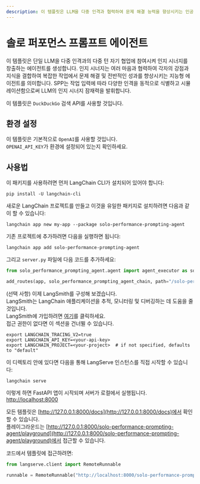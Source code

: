 ```yaml
---
description: 이 템플릿은 LLM을 다중 인격과 협력하여 문제 해결 능력을 향상시키는 인공지능 에이전트로 변환합니다.
---
```


# 솔로 퍼포먼스 프롬프트 에이전트

이 템플릿은 단일 LLM을 다중 인격과의 다중 턴 자기 협업에 참여시켜 인지 시너지를 창출하는 에이전트를 생성합니다. 인지 시너지는 여러 마음과 협력하여 각자의 강점과 지식을 결합하여 복잡한 작업에서 문제 해결 및 전반적인 성과를 향상시키는 지능형 에이전트를 의미합니다. SPP는 작업 입력에 따라 다양한 인격을 동적으로 식별하고 시뮬레이션함으로써 LLM의 인지 시너지 잠재력을 발휘합니다.

이 템플릿은 `DuckDuckGo` 검색 API를 사용할 것입니다.

## 환경 설정

이 템플릿은 기본적으로 `OpenAI`를 사용할 것입니다.  
`OPENAI_API_KEY`가 환경에 설정되어 있는지 확인하세요.

## 사용법

이 패키지를 사용하려면 먼저 LangChain CLI가 설치되어 있어야 합니다:

```shell
pip install -U langchain-cli
```


새로운 LangChain 프로젝트를 만들고 이것을 유일한 패키지로 설치하려면 다음과 같이 할 수 있습니다:

```shell
langchain app new my-app --package solo-performance-prompting-agent
```


기존 프로젝트에 추가하려면 다음을 실행하면 됩니다:

```shell
langchain app add solo-performance-prompting-agent
```


그리고 `server.py` 파일에 다음 코드를 추가하세요:
```python
from solo_performance_prompting_agent.agent import agent_executor as solo_performance_prompting_agent_chain

add_routes(app, solo_performance_prompting_agent_chain, path="/solo-performance-prompting-agent")
```


(선택 사항) 이제 LangSmith를 구성해 보겠습니다.  
LangSmith는 LangChain 애플리케이션을 추적, 모니터링 및 디버깅하는 데 도움을 줄 것입니다.  
LangSmith에 가입하려면 [여기](https://smith.langchain.com/)를 클릭하세요.  
접근 권한이 없다면 이 섹션을 건너뛸 수 있습니다.

```shell
export LANGCHAIN_TRACING_V2=true
export LANGCHAIN_API_KEY=<your-api-key>
export LANGCHAIN_PROJECT=<your-project>  # if not specified, defaults to "default"
```


이 디렉토리 안에 있다면 다음을 통해 LangServe 인스턴스를 직접 시작할 수 있습니다:

```shell
langchain serve
```


이렇게 하면 FastAPI 앱이 시작되며 서버가 로컬에서 실행됩니다.  
[http://localhost:8000](http://localhost:8000)

모든 템플릿은 [http://127.0.0.1:8000/docs](http://127.0.0.1:8000/docs)에서 확인할 수 있습니다.  
플레이그라운드는 [http://127.0.0.1:8000/solo-performance-prompting-agent/playground](http://127.0.0.1:8000/solo-performance-prompting-agent/playground)에서 접근할 수 있습니다.  

코드에서 템플릿에 접근하려면:

```python
from langserve.client import RemoteRunnable

runnable = RemoteRunnable("http://localhost:8000/solo-performance-prompting-agent")
```